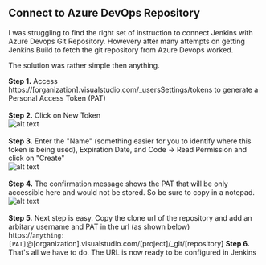 ## Connect to Azure DevOps Repository

I was struggling to find the right set of instruction to connect Jenkins with Azure Devops Git Repository. Howevery after many attempts on getting Jenkins Build to fetch the git repository from Azure Devops worked.

The solution was rather simple then anything.

**Step 1.** Access https://[organization].visualstudio.com/_usersSettings/tokens to generate a Personal Access Token (PAT) <br><br>
**Step 2.** Click on New Token <br>
![alt text](https://i.imgur.com/XPVShHM.jpg) <br><br>
**Step 3.** Enter the "Name" (something easier for you to identify where this token is being used), Expiration Date, and Code -> Read Permission and click on "Create"<br>
![alt text](https://i.imgur.com/X6kxp6J.jpg) <br><br>
**Step 4.** The confirmation message shows the PAT that will be only accessible here and would not be stored. So be sure to copy in a notepad.<br>
![alt text](https://i.imgur.com/CMeKWdM.jpg) <br><br>
**Step 5.** Next step is easy. Copy the clone url of the repository and add an arbitary username and PAT in the url (as shown below) <br>
https://`anything:[PAT]`@[organization].visualstudio.com/[project]/_git/[repository]
**Step 6.** That's all we have to do. The URL is now ready to be configured in Jenkins
